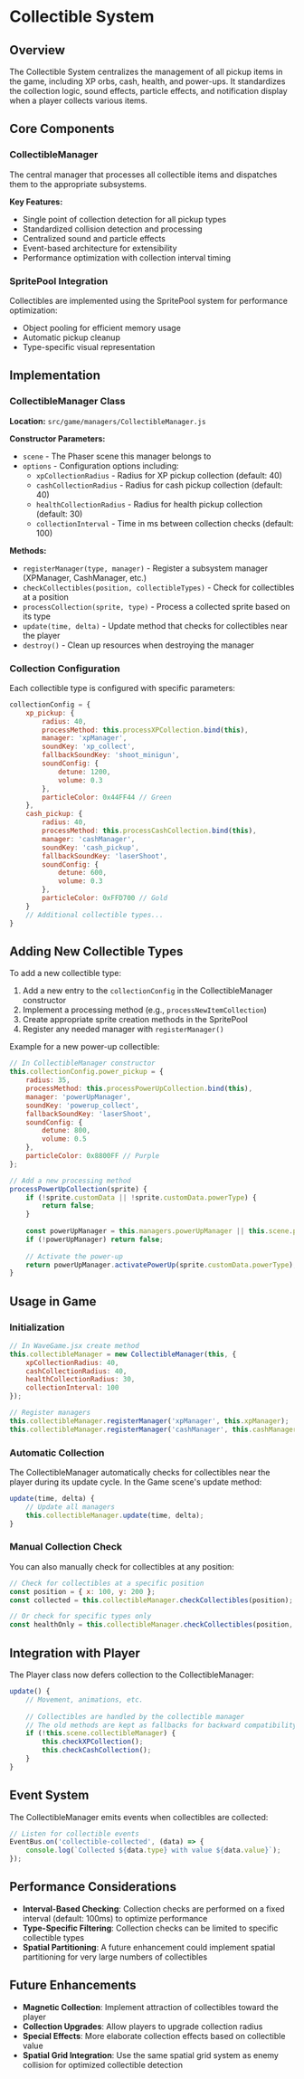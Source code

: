 # Collectible System

## Overview

The Collectible System centralizes the management of all pickup items in the game, including XP orbs, cash, health, and power-ups. It standardizes the collection logic, sound effects, particle effects, and notification display when a player collects various items.

## Core Components

### CollectibleManager

The central manager that processes all collectible items and dispatches them to the appropriate subsystems.

**Key Features:**
- Single point of collection detection for all pickup types
- Standardized collision detection and processing
- Centralized sound and particle effects
- Event-based architecture for extensibility
- Performance optimization with collection interval timing

### SpritePool Integration

Collectibles are implemented using the SpritePool system for performance optimization:
- Object pooling for efficient memory usage
- Automatic pickup cleanup
- Type-specific visual representation

## Implementation

### CollectibleManager Class

**Location:** `src/game/managers/CollectibleManager.js`

**Constructor Parameters:**
- `scene` - The Phaser scene this manager belongs to
- `options` - Configuration options including:
  - `xpCollectionRadius` - Radius for XP pickup collection (default: 40)
  - `cashCollectionRadius` - Radius for cash pickup collection (default: 40)
  - `healthCollectionRadius` - Radius for health pickup collection (default: 30)
  - `collectionInterval` - Time in ms between collection checks (default: 100)

**Methods:**
- `registerManager(type, manager)` - Register a subsystem manager (XPManager, CashManager, etc.)
- `checkCollectibles(position, collectibleTypes)` - Check for collectibles at a position
- `processCollection(sprite, type)` - Process a collected sprite based on its type
- `update(time, delta)` - Update method that checks for collectibles near the player
- `destroy()` - Clean up resources when destroying the manager

### Collection Configuration

Each collectible type is configured with specific parameters:

```javascript
collectionConfig = {
    xp_pickup: {
        radius: 40,
        processMethod: this.processXPCollection.bind(this),
        manager: 'xpManager',
        soundKey: 'xp_collect',
        fallbackSoundKey: 'shoot_minigun',
        soundConfig: {
            detune: 1200,
            volume: 0.3
        },
        particleColor: 0x44FF44 // Green
    },
    cash_pickup: {
        radius: 40,
        processMethod: this.processCashCollection.bind(this),
        manager: 'cashManager',
        soundKey: 'cash_pickup',
        fallbackSoundKey: 'laserShoot',
        soundConfig: {
            detune: 600,
            volume: 0.3
        },
        particleColor: 0xFFD700 // Gold
    }
    // Additional collectible types...
}
```

## Adding New Collectible Types

To add a new collectible type:

1. Add a new entry to the `collectionConfig` in the CollectibleManager constructor
2. Implement a processing method (e.g., `processNewItemCollection`)
3. Create appropriate sprite creation methods in the SpritePool
4. Register any needed manager with `registerManager()`

Example for a new power-up collectible:

```javascript
// In CollectibleManager constructor
this.collectionConfig.power_pickup = {
    radius: 35,
    processMethod: this.processPowerUpCollection.bind(this),
    manager: 'powerUpManager',
    soundKey: 'powerup_collect',
    fallbackSoundKey: 'laserShoot',
    soundConfig: {
        detune: 800,
        volume: 0.5
    },
    particleColor: 0x8800FF // Purple
};

// Add a new processing method
processPowerUpCollection(sprite) {
    if (!sprite.customData || !sprite.customData.powerType) {
        return false;
    }
    
    const powerUpManager = this.managers.powerUpManager || this.scene.powerUpManager;
    if (!powerUpManager) return false;
    
    // Activate the power-up
    return powerUpManager.activatePowerUp(sprite.customData.powerType);
}
```

## Usage in Game

### Initialization

```javascript
// In WaveGame.jsx create method
this.collectibleManager = new CollectibleManager(this, {
    xpCollectionRadius: 40,
    cashCollectionRadius: 40,
    healthCollectionRadius: 30,
    collectionInterval: 100
});

// Register managers
this.collectibleManager.registerManager('xpManager', this.xpManager);
this.collectibleManager.registerManager('cashManager', this.cashManager);
```

### Automatic Collection

The CollectibleManager automatically checks for collectibles near the player during its update cycle. In the Game scene's update method:

```javascript
update(time, delta) {
    // Update all managers
    this.collectibleManager.update(time, delta);
}
```

### Manual Collection Check

You can also manually check for collectibles at any position:

```javascript
// Check for collectibles at a specific position
const position = { x: 100, y: 200 };
const collected = this.collectibleManager.checkCollectibles(position);

// Or check for specific types only
const healthOnly = this.collectibleManager.checkCollectibles(position, ['health_pickup']);
```

## Integration with Player

The Player class now defers collection to the CollectibleManager:

```javascript
update() {
    // Movement, animations, etc.
    
    // Collectibles are handled by the collectible manager
    // The old methods are kept as fallbacks for backward compatibility
    if (!this.scene.collectibleManager) {
        this.checkXPCollection();
        this.checkCashCollection();
    }
}
```

## Event System

The CollectibleManager emits events when collectibles are collected:

```javascript
// Listen for collectible events
EventBus.on('collectible-collected', (data) => {
    console.log(`Collected ${data.type} with value ${data.value}`);
});
```

## Performance Considerations

- **Interval-Based Checking**: Collection checks are performed on a fixed interval (default: 100ms) to optimize performance
- **Type-Specific Filtering**: Collection checks can be limited to specific collectible types
- **Spatial Partitioning**: A future enhancement could implement spatial partitioning for very large numbers of collectibles

## Future Enhancements

- **Magnetic Collection**: Implement attraction of collectibles toward the player
- **Collection Upgrades**: Allow players to upgrade collection radius
- **Special Effects**: More elaborate collection effects based on collectible value
- **Spatial Grid Integration**: Use the same spatial grid system as enemy collision for optimized collectible detection